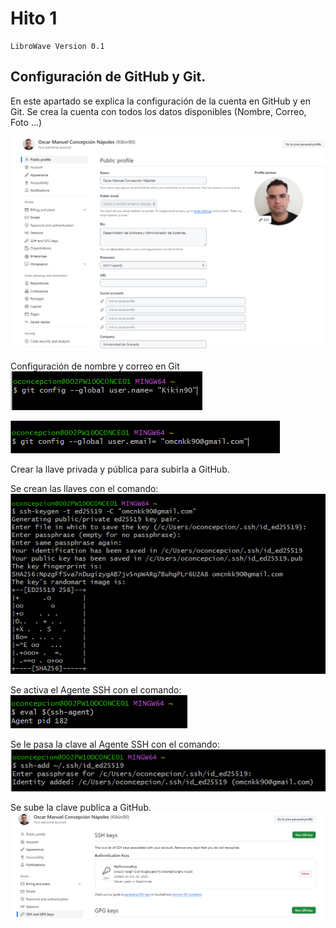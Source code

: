 # Hito 1
    LibroWave Version 0.1
## Configuración de GitHub y Git.
En este apartado se explica la configuración de la cuenta en GitHub  y  en Git.
Se crea la cuenta con todos los datos disponibles (Nombre, Correo, Foto ...)

![foto_1](../images/j8C6vHDG1j.png)

Configuración de nombre y correo en Git
![foto_2](../images/JJ5Fr5vghC.png)

![foto_3](../images/Gf04UG0tnQ.png)

Crear la llave privada y pública para subirla a GitHub.

Se crean las llaves con el comando:
![foto_3](../images/M9ssJXmXOj.png)

Se activa el Agente SSH con el comando:
![foto_3](../images/dlWf8BS9Uq.png)

Se le pasa la clave al Agente SSH con el comando:
![foto_3](../images/specVmG3nV.png)

Se sube la clave publica a GitHub.
![foto_3](../images/S9XO6PA9Yq.png)
